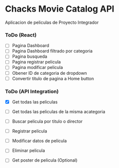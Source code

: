 # Chacks Movie Catalog API
Aplicacion de peliculas de Proyecto Integrador

### ToDo (React)

- [ ] Pagina Dashboard
- [ ] Pagina Dashboard filtrado por categoria
- [ ] Pagina busqueda
- [ ] Pagina registrar pelicula
- [ ] Pagina modificar pelicula
- [ ] Obener ID de categoria de dropdown
- [ ] Convertir titulo de pagina a Home button

### ToDo (API Integration)

- [x] Get todas las peliculas
- [ ] Get todas las peliculas de la misma acategoria
- [ ] Buscar pelicula por titulo o director
- [ ] Registrar pelicula
- [ ] Modificar datos de pelicula
- [ ] Eliminar pelicula
- [ ] Get poster de pelicula (Optional)

